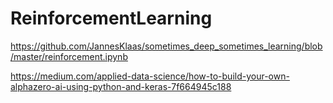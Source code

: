 # ReinforcementLearning

https://github.com/JannesKlaas/sometimes_deep_sometimes_learning/blob/master/reinforcement.ipynb

https://medium.com/applied-data-science/how-to-build-your-own-alphazero-ai-using-python-and-keras-7f664945c188 
 

